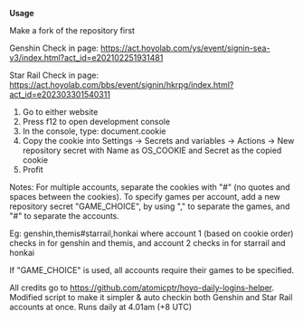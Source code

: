 **Usage**

Make a fork of the repository first

Genshin Check in page:
https://act.hoyolab.com/ys/event/signin-sea-v3/index.html?act_id=e202102251931481

Star Rail Check in page:
https://act.hoyolab.com/bbs/event/signin/hkrpg/index.html?act_id=e202303301540311

1. Go to either website
2. Press f12 to open development console
3. In the console, type: document.cookie
4. Copy the cookie into Settings -> Secrets and variables -> Actions -> New repository secret
   with Name as OS_COOKIE and Secret as the copied cookie
5. Profit

Notes:
For multiple accounts, separate the cookies with "#" (no quotes and spaces between the cookies).
To specify games per account, add a new repository secret "GAME_CHOICE", by using "," to separate the games, and "#" to separate the accounts.

Eg: genshin,themis#starrail,honkai
where account 1 (based on cookie order) checks in for genshin and themis, and account 2 checks in for starrail and honkai

If "GAME_CHOICE" is used, all accounts require their games to be specified.

All credits go to https://github.com/atomicptr/hoyo-daily-logins-helper.
Modified script to make it simpler & auto checkin both Genshin and Star Rail accounts at once.
Runs daily at 4.01am (+8 UTC)
